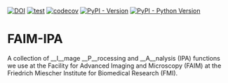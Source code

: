 [![DOI](https://zenodo.org/badge/483941812.svg)](https://zenodo.org/doi/10.5281/zenodo.11146937)
[![test](https://github.com/fmi-faim/faim-ipa/actions/workflows/test.yml/badge.svg)](https://github.com/fmi-faim/faim-ipa/actions/workflows/test.yml)
[![codecov](https://codecov.io/gh/fmi-faim/faim-ipa/graph/badge.svg?token=YQ4W0A9RZL)](https://codecov.io/gh/fmi-faim/faim-ipa)
[![PyPI - Version](https://img.shields.io/pypi/v/faim-ipa.svg)](https://pypi.org/project/faim-ipa)
[![PyPI - Python Version](https://img.shields.io/pypi/pyversions/faim-ipa.svg)](https://pypi.org/project/faim-ipa)

# FAIM-IPA
A collection of __I__mage __P__rocessing and __A__nalysis (IPA) functions we use at the Facility for Advanced Imaging and Microscopy (FAIM) at the Friedrich Miescher Institute for Biomedical Research (FMI).
